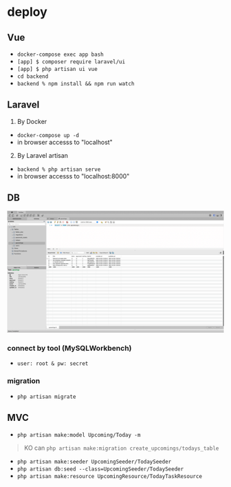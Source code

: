 # deploy

## Vue

- `docker-compose exec app bash`
- `[app] $ composer require laravel/ui`
- `[app] $ php artisan ui vue`
- `cd backend`
- `backend % npm install && npm run watch`

## Laravel

1. By Docker
- `docker-compose up -d`
- in browser accesss to "localhost"
2. By Laravel artisan
- `backend % php artisan serve`
- in browser accesss to "localhost:8000"

## DB

![db](db.png)
### connect by tool (MySQLWorkbench)
- `user: root & pw: secret`
### migration
- `php artisan migrate`

## MVC

- `php artisan make:model Upcoming/Today -m`
>KO can `php artisan make:migration create_upcomings/todays_table`
- `php artisan make:seeder UpcomingSeeder/TodaySeeder`
- `php artisan db:seed --class=UpcomingSeeder/TodaySeeder`
- `php artisan make:resource UpcomingResource/TodayTaskResource`
